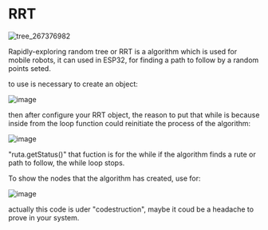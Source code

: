 # RRT

![tree_267376982](https://user-images.githubusercontent.com/77483327/236960320-728a6d9e-f081-44f9-9908-ada10b0f2f61.jpg)


Rapidly-exploring random tree or RRT is a algorithm which is used for mobile robots, it can used in ESP32, for finding a path to follow by a random points seted.

to use is necessary to create an object:

![image](https://github.com/urielMontenegro1/RRT/assets/77483327/3e7080b3-caf8-4752-b4a3-46544f83bce4)

then after configure your RRT object, the reason to  put that while is because inside from the loop function could reinitiate the process of the algorithm:

![image](https://github.com/urielMontenegro1/RRT/assets/77483327/fc13f61f-9be8-498a-9a14-5b498e3abdd2)

"ruta.getStatus()" that fuction is for the while if the algorithm finds a rute or path to follow, the while loop stops.

To show the nodes that the algorithm has created, use for:

![image](https://github.com/urielMontenegro1/RRT/assets/77483327/d909ecd8-03b8-43a7-8142-e3c0fe9dc95f)






actually this code is uder "codestruction", maybe it coud be a headache to prove in your system.
